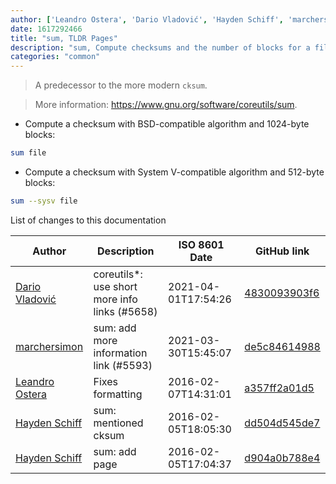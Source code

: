 ```yaml
---
author: ['Leandro Ostera', 'Dario Vladović', 'Hayden Schiff', 'marchersimon']
date: 1617292466
title: "sum, TLDR Pages"
description: "sum, Compute checksums and the number of blocks for a file."
categories: "common"
---
```

> A predecessor to the more modern `cksum`.

> More information: <https://www.gnu.org/software/coreutils/sum>.

- Compute a checksum with BSD-compatible algorithm and 1024-byte blocks:

```bash
sum file
```

- Compute a checksum with System V-compatible algorithm and 512-byte blocks:

```bash
sum --sysv file
```
List of changes to this documentation


Author | Description | ISO 8601 Date | GitHub link
------|-----|-----|-----
[Dario Vladović](mailto:d.vladimyr@gmail.com) | coreutils*: use short more info links (#5658) | 2021-04-01T17:54:26 | [4830093903f6](https://github.com/tldr-pages/tldr/commit/4830093903f66ccf3ebbc2ecf477286e45edac59)
[marchersimon](mailto:50295997+marchersimon@users.noreply.github.com) | sum: add more information link (#5593) | 2021-03-30T15:45:07 | [de5c84614988](https://github.com/tldr-pages/tldr/commit/de5c846149884780bc797e5899e2725f928ae5ba)
[Leandro Ostera](mailto:leandro@ostera.io) | Fixes formatting | 2016-02-07T14:31:01 | [a357ff2a01d5](https://github.com/tldr-pages/tldr/commit/a357ff2a01d5235cce16da44b17f798b2eefa175)
[Hayden Schiff](mailto:oxguy3@gmail.com) | sum: mentioned cksum | 2016-02-05T18:05:30 | [dd504d545de7](https://github.com/tldr-pages/tldr/commit/dd504d545de7f09ed0bedcaee2d3e18f68602297)
[Hayden Schiff](mailto:oxguy3@gmail.com) | sum: add page | 2016-02-05T17:04:37 | [d904a0b788e4](https://github.com/tldr-pages/tldr/commit/d904a0b788e403376ca6959089340457c4bbda0a)

